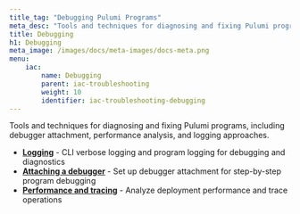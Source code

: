 ```yaml
---
title_tag: "Debugging Pulumi Programs"
meta_desc: "Tools and techniques for diagnosing and fixing Pulumi programs."
title: Debugging
h1: Debugging
meta_image: /images/docs/meta-images/docs-meta.png
menu:
    iac:
        name: Debugging
        parent: iac-troubleshooting
        weight: 10
        identifier: iac-troubleshooting-debugging
---
```


Tools and techniques for diagnosing and fixing Pulumi programs, including debugger attachment, performance analysis, and logging approaches.

- **[Logging](/docs/iac/troubleshooting/debugging/logging/)** - CLI verbose logging and program logging for debugging and diagnostics
- **[Attaching a debugger](/docs/iac/troubleshooting/debugging/debugger-attachment/)** - Set up debugger attachment for step-by-step program debugging
- **[Performance and tracing](/docs/iac/troubleshooting/debugging/performance-tracing/)** - Analyze deployment performance and trace operations
